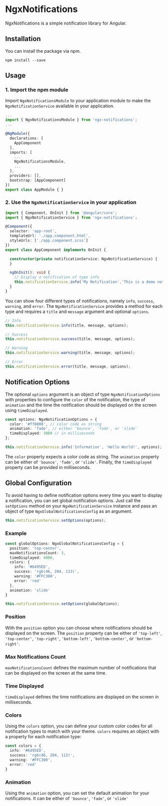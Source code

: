 # NgxNotifications

NgxNotifications is a simple notification library for Angular.

## Installation

You can install the package via npm.

```shell
npm install --save
```
## Usage

### 1. Import the npm module

Import `NgxNotificationsModule` to your application module to make the `NgxNotificationService` available in your application.

```typescript
...
import { NgxNotificationsModule } from 'ngx-notifications';
...

@NgModule({
  declarations: [
    AppComponent
  ],
  imports: [
    ...
    NgxNotificationsModule,
    ...
  ],
  providers: [],
  bootstrap: [AppComponent]
})
export class AppModule { }
```

### 2. Use the `NgxNotificationService` in your application



```typescript
import { Component, OnInit } from '@angular/core';
import { NgxNotificationService } from 'ngx-notifications';

@Component({
  selector: 'app-root',
  templateUrl: './app.component.html',
  styleUrls: ['./app.component.scss']
})
export class AppComponent implements OnInit {

  constructor(private notificationService: NgxNotificationService) {
  }

  ngOnInit(): void {
    // Display a notification of type info
    this.notificationService.info('My Notification','This is a demo notification.');
  }
}
```

You can show four different types of notifications, namely `info`, `success`, `warning`, and `error`. The `NgxNotificationService` provides a method for each type and requires a `title` and `message` argument and optional `options`.


```typescript
// Info
this.notificationService.info(title, message, options);

// Success
this.notificationService.success(title, message, options);

// Warning
this.notificationService.warning(title, message, options);

// Error
this.notificationService.error(title, message, options);
```

## Notification Options
The optional `options` argument is an object of type `NgxNotificationOptions` with properties to configure the `color` of the notification, the type of `animation` and the time the notification should be displayed on the screen using `timeDisplayed`.

```typescript
const options: NgxNotificationOptions = {
  color: '#ff0000', // color code as string
  animation: 'fade', // either 'bounce', 'fade', or 'slide'
  timeDisplayed: 3000 // in milliseconds
};

this.notificationService.info('Information', 'Hello World!', options);
```

The `color` property expects a color code as string. The `animation` property can be either of `'bounce'`, `'fade'`, or `'slide'`. Finally, the `timeDisplayed` property can be provided in milliseconds.

## Global Configuration

To avoid having to define notification options every time you want to display a notification, you can set global notification options. Just call the `setOptions` method on your `NgxNotificationService` instance and pass an object of type `NgxGlobalNotificationsConfig` as an argument.

```typescript
this.notificationService.setOptions(options);
```

### Example
```typescript
const globalOptions: NgxGlobalNotificationsConfig = {
  position: 'top-center',
  maxNotificationsCount: 3,
  timeDisplayed: 4000,
  colors: {
    info: '#6495ED',
    success: 'rgb(46, 204, 113)',
    warning: '#FFC300',
    error: 'red'
  },
  animation: 'slide'
}

this.notificationService.setOptions(globalOptions);
```
### Position

With the `position` option you can choose where notifications should be displayed on the screen. The `position` property can be either of `'top-left'`, `'top-center'`, `'top-right'`, `'bottom-left'`, `'bottom-center'`, or `'bottom-right'`.

### Max Notifications Count

`maxNotificationsCount` defines the maximum number of notifications that can be displayed on the screen at the same time.

### Time Displayed

`timeDisplayed` defines the time notifications are displayed on the screen in milliseconds.

### Colors

Using the `colors` option, you can define your custom color codes for all notification types to match with your theme. `colors` requires an object with a property for each notification type:

```typescript
const colors = {
  info: '#6495ED',
  success: 'rgb(46, 204, 113)',
  warning: '#FFC300',
  error: 'red'
}
```

### Animation

Using the `animation` option, you can set the default animation for your notifications. It can be either of `'bounce'`, `'fade'`, or `'slide'`


